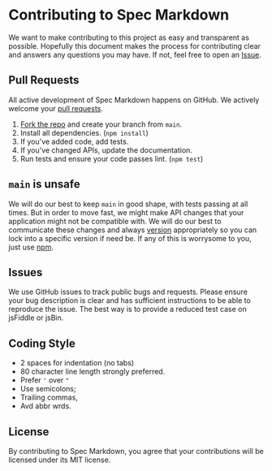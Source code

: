 # Contributing to Spec Markdown

We want to make contributing to this project as easy and transparent as
possible. Hopefully this document makes the process for contributing clear and
answers any questions you may have. If not, feel free to open an
[Issue](https://github.com/leebyron/spec-md/issues).

## Pull Requests

All active development of Spec Markdown happens on GitHub. We actively welcome
your [pull requests](https://help.github.com/articles/creating-a-pull-request).

  1. [Fork the repo](https://github.com/leebyron/spec-md/) and create your
     branch from `main`.
  2. Install all dependencies. (`npm install`)
  3. If you've added code, add tests.
  4. If you've changed APIs, update the documentation.
  5. Run tests and ensure your code passes lint. (`npm test`)

## `main` is unsafe

We will do our best to keep `main` in good shape, with tests passing at all
times. But in order to move fast, we might make API changes that your
application might not be compatible with. We will do our best to communicate
these changes and always [version](http://semver.org/) appropriately so you can
lock into a specific version if need be. If any of this is worrysome to you,
just use [npm](https://www.npmjs.org/package/spec-md).

## Issues

We use GitHub issues to track public bugs and requests. Please ensure your bug
description is clear and has sufficient instructions to be able to reproduce the
issue. The best way is to provide a reduced test case on jsFiddle or jsBin.

## Coding Style

* 2 spaces for indentation (no tabs)
* 80 character line length strongly preferred.
* Prefer `'` over `"`
* Use semicolons;
* Trailing commas,
* Avd abbr wrds.

## License

By contributing to Spec Markdown, you agree that your contributions will be
licensed under its MIT license.
